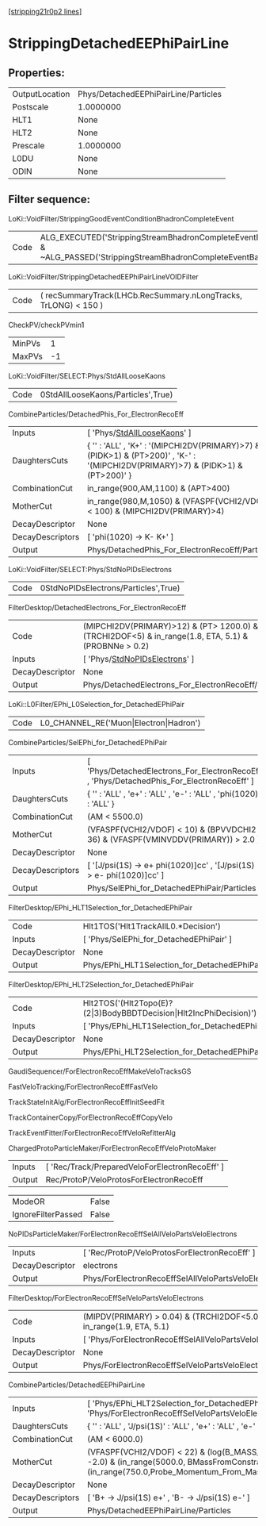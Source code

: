 [[stripping21r0p2 lines]](./stripping21r0p2-index)

# StrippingDetachedEEPhiPairLine

## Properties:

|                |                                      |
|----------------|--------------------------------------|
| OutputLocation | Phys/DetachedEEPhiPairLine/Particles |
| Postscale      | 1.0000000                            |
| HLT1           | None                                 |
| HLT2           | None                                 |
| Prescale       | 1.0000000                            |
| L0DU           | None                                 |
| ODIN           | None                                 |

## Filter sequence:

LoKi::VoidFilter/StrippingGoodEventConditionBhadronCompleteEvent

|      |                                                                                                                          |
|------|--------------------------------------------------------------------------------------------------------------------------|
| Code | ALG_EXECUTED('StrippingStreamBhadronCompleteEventBadEvent') & ~ALG_PASSED('StrippingStreamBhadronCompleteEventBadEvent') |

LoKi::VoidFilter/StrippingDetachedEEPhiPairLineVOIDFilter

|      |                                                                 |
|------|-----------------------------------------------------------------|
| Code | ( recSummaryTrack(LHCb.RecSummary.nLongTracks, TrLONG) \< 150 ) |

CheckPV/checkPVmin1

|        |     |
|--------|-----|
| MinPVs | 1   |
| MaxPVs | -1  |

LoKi::VoidFilter/SELECT:Phys/StdAllLooseKaons

|      |                                    |
|------|------------------------------------|
| Code | 0StdAllLooseKaons/Particles',True) |

CombineParticles/DetachedPhis_For_ElectronRecoEff

|                  |                                                                                                                                      |
|------------------|--------------------------------------------------------------------------------------------------------------------------------------|
| Inputs           | [ 'Phys/[StdAllLooseKaons](./stripping21r0p2-commonparticles-stdallloosekaons)' ]                                                  |
| DaughtersCuts    | { '' : 'ALL' , 'K+' : '(MIPCHI2DV(PRIMARY)\>7) & (PIDK\>1) & (PT\>200)' , 'K-' : '(MIPCHI2DV(PRIMARY)\>7) & (PIDK\>1) & (PT\>200)' } |
| CombinationCut   | in_range(900,AM,1100) & (APT\>400)                                                                                                   |
| MotherCut        | in_range(980,M,1050) & (VFASPF(VCHI2/VDOF) \< 100) & (MIPCHI2DV(PRIMARY)\>4)                                                         |
| DecayDescriptor  | None                                                                                                                                 |
| DecayDescriptors | [ 'phi(1020) -\> K- K+' ]                                                                                                          |
| Output           | Phys/DetachedPhis_For_ElectronRecoEff/Particles                                                                                      |

LoKi::VoidFilter/SELECT:Phys/StdNoPIDsElectrons

|      |                                      |
|------|--------------------------------------|
| Code | 0StdNoPIDsElectrons/Particles',True) |

FilterDesktop/DetachedElectrons_For_ElectronRecoEff

|                 |                                                                                                        |
|-----------------|--------------------------------------------------------------------------------------------------------|
| Code            | (MIPCHI2DV(PRIMARY)\>12) & (PT\> 1200.0) & (TRCHI2DOF\<5) & in_range(1.8, ETA, 5.1) & (PROBNNe \> 0.2) |
| Inputs          | [ 'Phys/[StdNoPIDsElectrons](./stripping21r0p2-commonparticles-stdnopidselectrons)' ]                |
| DecayDescriptor | None                                                                                                   |
| Output          | Phys/DetachedElectrons_For_ElectronRecoEff/Particles                                                   |

LoKi::L0Filter/EPhi_L0Selection_for_DetachedEPhiPair

|      |                                         |
|------|-----------------------------------------|
| Code | L0_CHANNEL_RE('Muon\|Electron\|Hadron') |

CombineParticles/SelEPhi_for_DetachedEPhiPair

|                  |                                                                                              |
|------------------|----------------------------------------------------------------------------------------------|
| Inputs           | [ 'Phys/DetachedElectrons_For_ElectronRecoEff' , 'Phys/DetachedPhis_For_ElectronRecoEff' ] |
| DaughtersCuts    | { '' : 'ALL' , 'e+' : 'ALL' , 'e-' : 'ALL' , 'phi(1020)' : 'ALL' }                           |
| CombinationCut   | (AM \< 5500.0)                                                                               |
| MotherCut        | (VFASPF(VCHI2/VDOF) \< 10) & (BPVVDCHI2 \> 36) & (VFASPF(VMINVDDV(PRIMARY)) \> 2.0 )         |
| DecayDescriptor  | None                                                                                         |
| DecayDescriptors | [ '[J/psi(1S) -\> e+ phi(1020)]cc' , '[J/psi(1S) -\> e- phi(1020)]cc' ]                |
| Output           | Phys/SelEPhi_for_DetachedEPhiPair/Particles                                                  |

FilterDesktop/EPhi_HLT1Selection_for_DetachedEPhiPair

|                 |                                                        |
|-----------------|--------------------------------------------------------|
| Code            | Hlt1TOS('Hlt1TrackAllL0.\*Decision')                   |
| Inputs          | [ 'Phys/SelEPhi_for_DetachedEPhiPair' ]              |
| DecayDescriptor | None                                                   |
| Output          | Phys/EPhi_HLT1Selection_for_DetachedEPhiPair/Particles |

FilterDesktop/EPhi_HLT2Selection_for_DetachedEPhiPair

|                 |                                                                     |
|-----------------|---------------------------------------------------------------------|
| Code            | Hlt2TOS('(Hlt2Topo(E)?(2\|3)BodyBBDTDecision\|Hlt2IncPhiDecision)') |
| Inputs          | [ 'Phys/EPhi_HLT1Selection_for_DetachedEPhiPair' ]                |
| DecayDescriptor | None                                                                |
| Output          | Phys/EPhi_HLT2Selection_for_DetachedEPhiPair/Particles              |

GaudiSequencer/ForElectronRecoEffMakeVeloTracksGS

FastVeloTracking/ForElectronRecoEffFastVelo

TrackStateInitAlg/ForElectronRecoEffInitSeedFit

TrackContainerCopy/ForElectronRecoEffCopyVelo

TrackEventFitter/ForElectronRecoEffVeloRefitterAlg

ChargedProtoParticleMaker/ForElectronRecoEffVeloProtoMaker

|        |                                                  |
|--------|--------------------------------------------------|
| Inputs | [ 'Rec/Track/PreparedVeloForElectronRecoEff' ] |
| Output | Rec/ProtoP/VeloProtosForElectronRecoEff          |

|                    |       |
|--------------------|-------|
| ModeOR             | False |
| IgnoreFilterPassed | False |

NoPIDsParticleMaker/ForElectronRecoEffSelAllVeloPartsVeloElectrons

|                 |                                                               |
|-----------------|---------------------------------------------------------------|
| Inputs          | [ 'Rec/ProtoP/VeloProtosForElectronRecoEff' ]               |
| DecayDescriptor | electrons                                                     |
| Output          | Phys/ForElectronRecoEffSelAllVeloPartsVeloElectrons/Particles |

FilterDesktop/ForElectronRecoEffSelVeloPartsVeloElectrons

|                 |                                                                       |
|-----------------|-----------------------------------------------------------------------|
| Code            | (MIPDV(PRIMARY) \> 0.04) & (TRCHI2DOF\<5.0) & in_range(1.9, ETA, 5.1) |
| Inputs          | [ 'Phys/ForElectronRecoEffSelAllVeloPartsVeloElectrons' ]           |
| DecayDescriptor | None                                                                  |
| Output          | Phys/ForElectronRecoEffSelVeloPartsVeloElectrons/Particles            |

CombineParticles/DetachedEEPhiPairLine

|                  |                                                                                                                                                                                     |
|------------------|-------------------------------------------------------------------------------------------------------------------------------------------------------------------------------------|
| Inputs           | [ 'Phys/EPhi_HLT2Selection_for_DetachedEPhiPair' , 'Phys/ForElectronRecoEffSelVeloPartsVeloElectrons' ]                                                                           |
| DaughtersCuts    | { '' : 'ALL' , 'J/psi(1S)' : 'ALL' , 'e+' : 'ALL' , 'e-' : 'ALL' }                                                                                                                  |
| CombinationCut   | (AM \< 6000.0)                                                                                                                                                                      |
| MotherCut        | (VFASPF(VCHI2/VDOF) \< 22) & (log(B_MASS_CONSTRAINT_IP) \< -2.0) & (in_range(5000.0, BMassFromConstraint, 5700.0)) & (in_range(750.0,Probe_Momentum_From_Mass_constraint,150000.0)) |
| DecayDescriptor  | None                                                                                                                                                                                |
| DecayDescriptors | [ 'B+ -\> J/psi(1S) e+' , 'B- -\> J/psi(1S) e-' ]                                                                                                                                 |
| Output           | Phys/DetachedEEPhiPairLine/Particles                                                                                                                                                |
